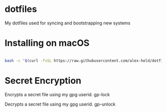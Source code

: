 # dotfiles
My dotfiles used for syncing and bootstrapping new systems

# Installing on macOS

``` bash

bash -c "$(curl -fsSL https://raw.githubusercontent.com/alex-held/dotfiles/master/configure.sh)"

```

# Secret Encryption

Encrypts a secret file using my gpg userid.
gp-lock <secret-file>

Decrypts a secret file using my gpg userid.
gp-unlock <encrypted-secret-file> <decrypted-file>